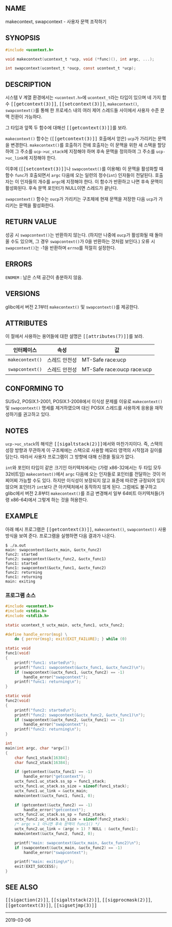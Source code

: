 ## NAME

makecontext, swapcontext - 사용자 문맥 조작하기

## SYNOPSIS

```c
#include <ucontext.h>

void makecontext(ucontext_t *ucp, void (*func)(), int argc, ...);

int swapcontext(ucontext_t *oucp, const ucontext_t *ucp);
```

## DESCRIPTION

시스템 V 계열 환경에서는 `<ucontext.h>`에 `ucontext_t`라는 타입이 있으며 네 가지 함수 <tt>[[getcontext(3)]]</tt>, <tt>[[setcontext(3)]]</tt>, `makecontext()`, `swapcontext()`를 통해 한 프로세스 내의 여러 제어 스레드들 사이에서 사용자 수준 문맥 전환이 가능하다.

그 타입과 앞쪽 두 함수에 대해선 <tt>[[getcontext(3)]]</tt>를 보라.

`makecontext()` 함수는 (<tt>[[getcontext(3)]]</tt> 호출에서 얻은) `ucp`가 가리키는 문맥을 변경한다. `makecontext()`를 호출하기 전에 호출자는 이 문맥을 위한 새 스택을 할당하여 그 주소를 `ucp->uc_stack`에 지정해야 하며 후속 문맥을 정의하여 그 주소를 `ucp->uc_link`에 지정해야 한다.

이후에 (<tt>[[setcontext(3)]]</tt>나 `swapcontext()`를 이용해) 이 문맥을 활성화할 때 함수 `func`가 호출되면서 `argc` 다음에 오는 일련의 정수(`int`) 인자들이 전달된다. 호출자는 이 인자들의 개수를 `argc`에 지정해야 한다. 이 함수가 반환하고 나면 후속 문맥이 활성화된다. 후속 문맥 포인터가 NULL이면 스레드가 끝난다.

`swapcontext()` 함수는 `oucp`가 가리키는 구조체에 현재 문맥을 저장한 다음 `ucp`가 가리키는 문맥을 활성화한다.

## RETURN VALUE

성공 시 `swapcontext()`는 반환하지 않는다. (하지만 나중에 `oucp`가 활성화될 때 돌아올 수도 있으며, 그 경우 `swapcontext()`가 0을 반환하는 것처럼 보인다.) 오류 시 `swapcontext()`는 -1을 반환하며 `errno`를 적절히 설정한다.

## ERRORS

`ENOMEM`
:   남은 스택 공간이 충분하지 않음.

## VERSIONS

glibc에서 버전 2.1부터 `makecontext()` 및 `swapcontext()`를 제공한다.

## ATTRIBUTES

이 절에서 사용하는 용어들에 대한 설명은 <tt>[[attributes(7)]]</tt>를 보라.

| 인터페이스 | 속성 | 값 |
| --- | --- | --- |
| `makecontext()` | 스레드 안전성 | MT-Safe race:ucp |
| `swapcontext()` | 스레드 안전성 | MT-Safe race:oucp race:ucp |

## CONFORMING TO

SUSv2, POSIX.1-2001, POSIX.1-2008에서 이식성 문제를 이유로 `makecontext()` 및 `swapcontext()` 명세를 제거하였으며 대신 POSIX 스레드를 사용하게 응용을 재작성하기를 권고하고 있다.

## NOTES

`ucp->uc_stack`의 해석은 <tt>[[sigaltstack(2)]]</tt>에서와 마찬가지이다. 즉, 스택의 성장 방향과 무관하게 이 구조체에는 스택으로 사용할 메모리 영역의 시작점과 길이를 담는다. 따라서 사용자 프로그램이 그 방향에 대해 신경쓸 필요가 없다.

`int`와 포인터 타입이 같은 크기인 아키텍처에서는 (가령 x86-32에서는 두 타입 모두 32비트임) `makecontext()`에서 `argc` 다음에 오는 인자들로 포인터를 전달하는 것이 어찌어찌 가능할 수도 있다. 하지만 이식성이 보장되지 않고 표준에 따르면 규정되어 있지 않으며 포인터가 `int`보다 큰 아키텍처에서 동작하지 않게 된다. 그럼에도 불구하고 glibc에서 버전 2.8부터 `makecontext()`를 조금 변경해서 일부 64비트 아키텍처들(가령 x86-64)에서 그렇게 하는 것을 허용한다.

## EXAMPLE

아래 예시 프로그램은 <tt>[[getcontext(3)]]</tt>, `makecontext()`, `swapcontext()` 사용 방식을 보여 준다. 프로그램을 실행하면 다음 결과가 나온다.

```text
$ ./a.out
main: swapcontext(&uctx_main, &uctx_func2)
func2: started
func2: swapcontext(&uctx_func2, &uctx_func1)
func1: started
func1: swapcontext(&uctx_func1, &uctx_func2)
func2: returning
func1: returning
main: exiting
```

### 프로그램 소스

```c
#include <ucontext.h>
#include <stdio.h>
#include <stdlib.h>

static ucontext_t uctx_main, uctx_func1, uctx_func2;

#define handle_error(msg) \
    do { perror(msg); exit(EXIT_FAILURE); } while (0)

static void
func1(void)
{
    printf("func1: started\n");
    printf("func1: swapcontext(&uctx_func1, &uctx_func2)\n");
    if (swapcontext(&uctx_func1, &uctx_func2) == -1)
        handle_error("swapcontext");
    printf("func1: returning\n");
}

static void
func2(void)
{
    printf("func2: started\n");
    printf("func2: swapcontext(&uctx_func2, &uctx_func1)\n");
    if (swapcontext(&uctx_func2, &uctx_func1) == -1)
        handle_error("swapcontext");
    printf("func2: returning\n");
}

int
main(int argc, char *argv[])
{
    char func1_stack[16384];
    char func2_stack[16384];

    if (getcontext(&uctx_func1) == -1)
        handle_error("getcontext");
    uctx_func1.uc_stack.ss_sp = func1_stack;
    uctx_func1.uc_stack.ss_size = sizeof(func1_stack);
    uctx_func1.uc_link = &uctx_main;
    makecontext(&uctx_func1, func1, 0);

    if (getcontext(&uctx_func2) == -1)
        handle_error("getcontext");
    uctx_func2.uc_stack.ss_sp = func2_stack;
    uctx_func2.uc_stack.ss_size = sizeof(func2_stack);
    /* argc > 1 아니면 후속 문맥이 func1() */
    uctx_func2.uc_link = (argc > 1) ? NULL : &uctx_func1);
    makecontext(&uctx_func2, func2, 0);

    printf("main: swapcontext(&uctx_main, &uctx_func2)\n");
    if (swapcontext(&uctx_main, &uctx_func2) == -1)
        handle_error("swapcontext");

    printf("main: exiting\n");
    exit(EXIT_SUCCESS);
}
```

## SEE ALSO

<tt>[[sigaction(2)]]</tt>, <tt>[[sigaltstack(2)]]</tt>, <tt>[[sigprocmask(2)]]</tt>, <tt>[[getcontext(3)]]</tt>, <tt>[[sigsetjmp(3)]]</tt>

----

2019-03-06
